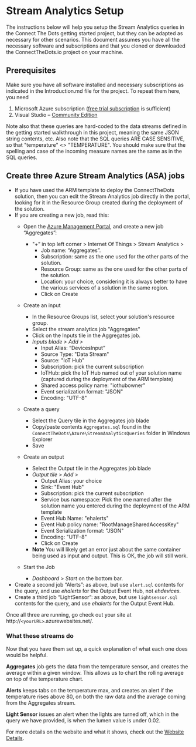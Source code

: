 # Stream Analytics Setup #
The instructions below will help you setup the Stream Analytics queries in the Connect The Dots getting started project, but they can be adapted as necessary for other scenarios. This document assumes you have all the necessary software and subscriptions and that you cloned or downloaded the ConnectTheDots.io project on your machine.

## Prerequisites ##

Make sure you have all software installed and necessary subscriptions as indicated in the Introduction.md file for the project. To repeat them here, you need

1. Microsoft Azure subscription ([free trial subscription](http://azure.microsoft.com/en-us/pricing/free-trial/) is sufficient)
1. Visual Studio – [Community Edition](http://www.visualstudio.com/downloads/download-visual-studio-vs)

Note also that these queries are hard-coded to the data streams defined in the getting started walkthrough in this project, meaning the same JSON string contents, etc. Also note that the SQL queries ARE CASE SENSITIVE, so that "temperature" <> "TEMPERATURE". You should make sure that the spelling and case of the incoming measure names are the same as in the SQL queries.

## Create three Azure Stream Analytics (ASA) jobs ##

* If you have used the ARM template to deploy the ConnectTheDots solution, then you can edit the Stream Analytics job directly in the portal, looking for it in the Resource Group created during the deployment of the solution.
* If you are creating a new job, read this:
    * Open the [Azure Management Portal](http://portal.azure.com), and create a new job “Aggregates”:
        * "+” in top left corner > Internet Of Things > Stream Analytics >
            * Job name: “Aggregates”.
            * Subscription: same as the one used for the other parts of the solution.
            * Resource Group: same as the one used for the other parts of the solution.
            * Location: your choice, considering it is always better to have the various services of a solution in the same region.
            * Click on Create
    * Create an input
        * In the Resource Groups list, select your solution's resource group.
        * Select the stream analytics job "Aggregates"
        * Click on the Inputs tile in the Aggregates job.
        * *Inputs blade > Add >*
            * Input Alias: “DevicesInput”
            * Source Type: "Data Stream"
            * Source: "IoT Hub"
            * Subscription: pick the current subscription
            * IoTHub: pick the IoT Hub named out of your solution name (captured during the deployment of the ARM template)
            * Shared access policy name: "iothubowner"
            * Event serialization format: "JSON"
            * Encoding: "UTF-8"
    * Create a query 
        * Select the Query tile in the Aggregates job blade
        * Copy/paste contents `Aggregates.sql` found in the `ConnectTheDots\Azure\StreamAnalyticsQueries` folder in Windows Explorer
        * Save
    * Create an output
        * Select the Output tile in the Aggregates job blade
        * *Output tile > Add >*
            * Output Alias: your choice
            * Sink: "Event Hub"
            * Subscription: pick the current subscription
            * Service bus namespace: Pick the one named after the solution name you entered during the deployment of the ARM template
            * Event Hub Name: "ehalerts"
            * Event Hub policy name: "RootManageSharedAccessKey"
            * Event Serialization format: "JSON"
            * Encoding: "UTF-8"
            * Click on Create
        * **Note** You will likely get an error just about the same container being used as input and output. This is OK, the job will still work.

    * Start the Job
        * *Dashboard > Start* on the bottom bar.
* Create a second job “Alerts”: as above, but use `alert.sql` contents for the query, and use *ehalerts* for the Output Event Hub, not *ehdevices*.
* Create a third job “LightSensor”: as above, but use `lightsensor.sql` contents for the query, and use *ehalerts* for the Output Event Hub.

Once all three are running, go check out your site at http://`<yourURL>`.azurewebsites.net/.

### What these streams do ###
Now that you have them set up, a quick explanation of what each one does would be helpful.

**Aggregates** job gets the data from the temperature sensor, and creates the average within a given window. This allows us to chart the rolling average on top of the temperature chart.

**Alerts** keeps tabs on the temperature max, and creates an alert if the temperature rises above 80, on both the raw data and the average coming from the Aggregates stream.

**Light Sensor** issues an alert when the lights are turned off, which in the query we have provided, is when the lumen value is under 0.02.

For more details on the website and what it shows, check out the [Website Details](../WebSite/WebsiteDetails.md).

